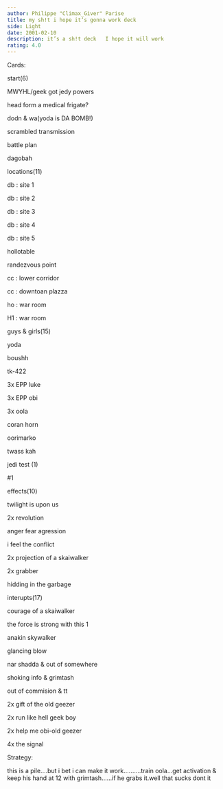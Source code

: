 ```yaml
---
author: Philippe "Climax_Giver" Parise
title: my sh!t i hope it’s gonna work deck
side: Light
date: 2001-02-10
description: it’s a sh!t deck   I hope it will work
rating: 4.0
---
```

Cards: 

start(6)
MWYHL/geek got jedy powers
head form a medical frigate?
dodn & wa(yoda is DA BOMB!)
scrambled transmission
battle plan
dagobah

locations(11)
db : site 1
db : site 2
db : site 3
db : site 4
db : site 5
hollotable
randezvous point
cc : lower corridor
cc : downtoan plazza
ho : war room
H1 : war room

guys & girls(15)
yoda
boushh
tk-422
3x EPP luke
3x EPP obi
3x oola
coran horn
oorimarko
twass kah

jedi test (1)
#1

effects(10)
twilight is upon us
2x revolution
anger fear agression
i feel the conflict
2x projection of a skaiwalker
2x grabber
hidding in the garbage

interupts(17)
courage of a skaiwalker
the force is strong with this 1
anakin skywalker
glancing blow
nar shadda & out of somewhere
shoking info & grimtash
out of commision &  tt
2x gift of the old geezer
2x run like hell geek boy
2x help me obi-old geezer
4x the signal



Strategy: 

this is a pile....but i bet i can make it work..........train oola...get activation & keep his hand at 12 with grimtash......if he grabs it.well that sucks dont it 